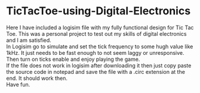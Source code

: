 # TicTacToe-using-Digital-Electronics
Here I have included a logisim file with my fully functional design for Tic Tac Toe. This was a personal project to test out my skills of digital electronics and I am satisfied.     
In Logisim go to simulate and set the tick frequency to some hugh value like 1kHz. It just needs to be fast enough to not seem laggy or unresponsive. Then turn on ticks enable and enjoy playing the game.       
If the file does not work in logisim after downloading it then just copy paste the source code in notepad and save the file with a .circ extension at the end. It should work then.       
Have fun.
